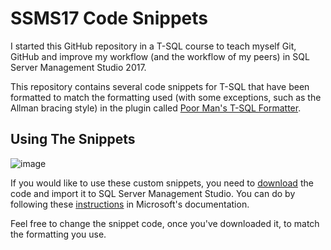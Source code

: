# SSMS17 Code Snippets
I started this GitHub repository in a T-SQL course to teach myself Git, GitHub and improve my workflow (and the workflow of my peers) in SQL Server Management Studio 2017.

This repository contains several code snippets for T-SQL that have been formatted to match the formatting used (with some exceptions, such as the Allman bracing style) in the plugin called [Poor Man's T-SQL Formatter](http://architectshack.com/PoorMansTSqlFormatter.ashx). 

## Using The Snippets
![image](https://user-images.githubusercontent.com/28933557/49325253-1d906500-f4f4-11e8-8377-38a03b0b250b.png)

If you would like to use these custom snippets, you need to [download](https://github.com/asathkumara/SSMS17-CodeSnippets/releases/tag/v1.0) the code and import it to SQL Server Management Studio. You can do by following these [instructions](https://docs.microsoft.com/en-us/sql/relational-databases/scripting/add-transact-sql-snippets?view=sql-server-2017) in Microsoft's documentation.

Feel free to change the snippet code, once you've downloaded it, to match the formatting you use. 
